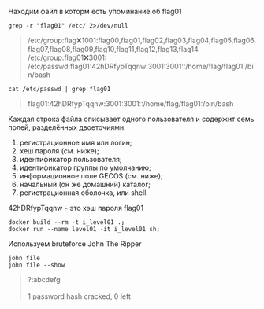 Находим файл в которм есть упоминание об flag01
```
grep -r "flag01" /etc/ 2>/dev/null
```
> /etc/group:flag:x:1001:flag00,flag01,flag02,flag03,flag04,flag05,flag06,flag07,flag08,flag09,flag10,flag11,flag12,flag13,flag14\
/etc/group:flag01:x:3001:\
/etc/passwd:flag01:42hDRfypTqqnw:3001:3001::/home/flag/flag01:/bin/bash

```
cat /etc/passwd | grep flag01
```
>flag01:42hDRfypTqqnw:3001:3001::/home/flag/flag01:/bin/bash

Каждая строка файла описывает одного пользователя и содержит семь полей, разделённых двоеточиями:

1) регистрационное имя или логин;
2) хеш пароля (см. ниже);
3) идентификатор пользователя;
4) идентификатор группы по умолчанию;
5) информационное поле GECOS (см. ниже);
6) начальный (он же домашний) каталог;
7) регистрационная оболочка, или shell.

42hDRfypTqqnw - это хэш пароля flag01

```
docker build --rm -t i_level01 .;
docker run --name level01 -it i_level01 sh;
```

Используем bruteforce John The Ripper
```
john file
john file --show

```
> ?:abcdefg\
\
1 password hash cracked, 0 left
